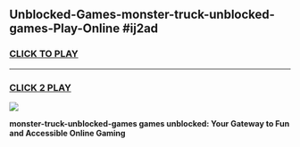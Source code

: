 
## Unblocked-Games-monster-truck-unblocked-games-Play-Online #ij2ad
<h3>
<a href="https://news.freeplayer.one?title=monster-truck-unblocked-games&ref=3">CLICK TO PLAY</a></h3>
<hr>

<h3>
<a href="https://news.freeplayer.one?title=monster-truck-unblocked-games&ref=3">CLICK 2 PLAY</a>
  
</h3>

<a href="https://news.freeplayer.one?title=monster-truck-unblocked-games&ref=3"><img src="https://clearcache.store/games.png"></a>


**monster-truck-unblocked-games games unblocked: Your Gateway to Fun and Accessible Online Gaming**
